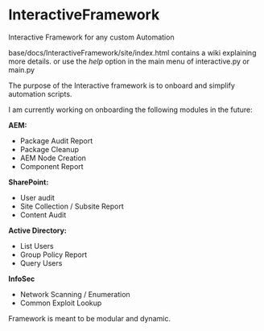 # InteractiveFramework
Interactive Framework for any custom Automation


base/docs/InteractiveFramework/site/index.html contains a wiki explaining more details.
or use the *help* option in the main menu of interactive.py or main.py


The purpose of the Interactive framework is to onboard and simplify automation scripts.

I am currently working on onboarding the following modules in the future:


**AEM:**
* Package Audit Report
* Package Cleanup
* AEM Node Creation
* Component Report


**SharePoint:**
* User audit
* Site Collection / Subsite Report
* Content Audit

**Active Directory:**
* List Users
* Group Policy Report
* Query Users

**InfoSec**
* Network Scanning / Enumeration
* Common Exploit Lookup


Framework is meant to be modular and dynamic.

